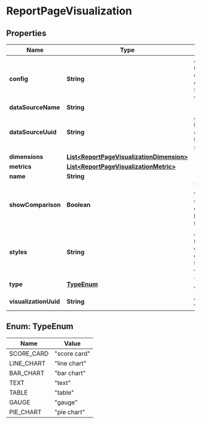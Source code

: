 
# ReportPageVisualization

## Properties
Name | Type | Description | Notes
------------ | ------------- | ------------- | -------------
**config** | **String** | A JSON representation of the configuration for this visualization |  [optional]
**dataSourceName** | **String** |  |  [optional]
**dataSourceUuid** | **String** | A unique identifier assigned to the data source. |  [optional]
**dimensions** | [**List&lt;ReportPageVisualizationDimension&gt;**](ReportPageVisualizationDimension.md) |  |  [optional]
**metrics** | [**List&lt;ReportPageVisualizationMetric&gt;**](ReportPageVisualizationMetric.md) |  |  [optional]
**name** | **String** |  |  [optional]
**showComparison** | **Boolean** | True if the visualization should show a comparison based upon the date range |  [optional]
**styles** | **String** | A JSON representation of the style configuration for this visualization |  [optional]
**type** | [**TypeEnum**](#TypeEnum) | Type of visualization |  [optional]
**visualizationUuid** | **String** | A UUID for the visualization |  [optional]


<a name="TypeEnum"></a>
## Enum: TypeEnum
Name | Value
---- | -----
SCORE_CARD | &quot;score card&quot;
LINE_CHART | &quot;line chart&quot;
BAR_CHART | &quot;bar chart&quot;
TEXT | &quot;text&quot;
TABLE | &quot;table&quot;
GAUGE | &quot;gauge&quot;
PIE_CHART | &quot;pie chart&quot;



